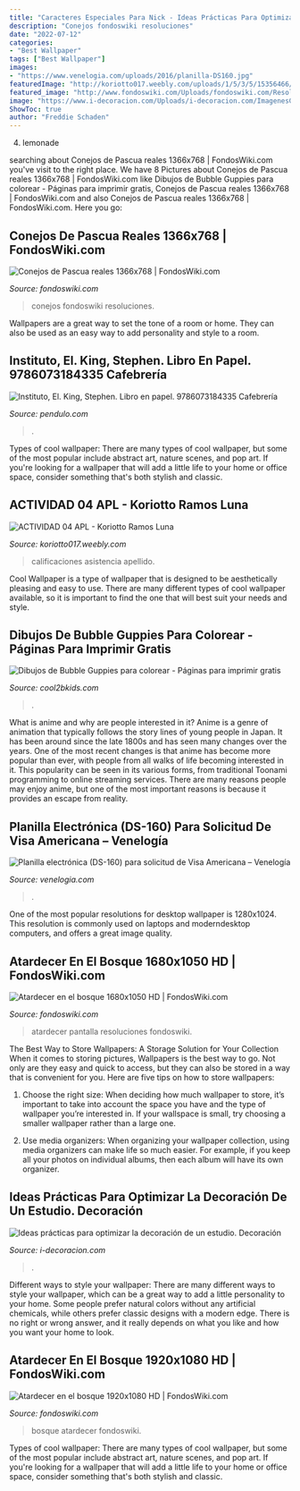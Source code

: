 ```yaml
---
title: "Caracteres Especiales Para Nick - Ideas Prácticas Para Optimizar La Decoración De Un Estudio. Decoración"
description: "Conejos fondoswiki resoluciones"
date: "2022-07-12"
categories:
- "Best Wallpaper"
tags: ["Best Wallpaper"]
images:
- "https://www.venelogia.com/uploads/2016/planilla-DS160.jpg"
featuredImage: "http://koriotto017.weebly.com/uploads/1/5/3/5/15356466/1231755.png?649"
featured_image: "http://www.fondoswiki.com/Uploads/fondoswiki.com/Resoluciones/909-1920x1080.jpg"
image: "https://www.i-decoracion.com/Uploads/i-decoracion.com/ImagenesGrandes/ideas-practicas-optimizar-decoracion-estudio-4-0.jpg"
ShowToc: true
author: "Freddie Schaden"
---
```



4. lemonade 

	

		
searching about Conejos de Pascua reales 1366x768 | FondosWiki.com you've visit to the right place. We have 8 Pictures about Conejos de Pascua reales 1366x768 | FondosWiki.com like Dibujos de Bubble Guppies para colorear - Páginas para imprimir gratis, Conejos de Pascua reales 1366x768 | FondosWiki.com and also Conejos de Pascua reales 1366x768 | FondosWiki.com. Here you go:
		
    
## Conejos De Pascua Reales 1366x768 | FondosWiki.com

<img loading=lazy src="http://www.fondoswiki.com/Uploads/fondoswiki.com/Resoluciones/3453-1366x768.jpg" onerror="this.onerror=null;this.src='https://tse1.mm.bing.net/th?id=OIP.gMx8rGq_RbuPnURqvDzwkgHaEK&amp;pid=15.1';" alt="Conejos de Pascua reales 1366x768 | FondosWiki.com">

_Source: fondoswiki.com_

>conejos fondoswiki resoluciones. 

	

Wallpapers are a great way to set the tone of a room or home. They can also be used as an easy way to add personality and style to a room.

    
## Instituto, El. King, Stephen. Libro En Papel. 9786073184335 Cafebrería

<img loading=lazy src="https://pendulo.com/imagenes_grandes/9786073/978607318433.GIF" onerror="this.onerror=null;this.src='https://tse2.mm.bing.net/th?id=OIP.WI9xkRZGl1aTvuD6JqI7nAHaLX&amp;pid=15.1';" alt="Instituto, El. King, Stephen. Libro en papel. 9786073184335 Cafebrería">

_Source: pendulo.com_

>. 

	

Types of cool wallpaper:
There are many types of cool wallpaper, but some of the most popular include abstract art, nature scenes, and pop art. If you're looking for a wallpaper that will add a little life to your home or office space, consider something that's both stylish and classic.

    
## ACTIVIDAD 04 APL - Koriotto Ramos Luna

<img loading=lazy src="http://koriotto017.weebly.com/uploads/1/5/3/5/15356466/1231755.png?649" onerror="this.onerror=null;this.src='https://tse3.mm.bing.net/th?id=OIP.rH9XVDEvliMOJ4qV1rISlgHaEO&amp;pid=15.1';" alt="ACTIVIDAD 04 APL - Koriotto Ramos Luna">

_Source: koriotto017.weebly.com_

>calificaciones asistencia apellido. 

	

Cool Wallpaper is a type of wallpaper that is designed to be aesthetically pleasing and easy to use. There are many different types of cool wallpaper available, so it is important to find the one that will best suit your needs and style.

    
## Dibujos De Bubble Guppies Para Colorear - Páginas Para Imprimir Gratis

<img loading=lazy src="https://www.cool2bkids.com/wp-content/uploads/2020/08/Nonni-Bubble-Guppies-Dibujos-Para-Colorear.jpg" onerror="this.onerror=null;this.src='https://tse2.mm.bing.net/th?id=OIP.P48paqTxL69cg_78CiNWTAHaKd&amp;pid=15.1';" alt="Dibujos de Bubble Guppies para colorear - Páginas para imprimir gratis">

_Source: cool2bkids.com_

>. 

	

What is anime and why are people interested in it?
Anime is a genre of animation that typically follows the story lines of young people in Japan. It has been around since the late 1800s and has seen many changes over the years. One of the most recent changes is that anime has become more popular than ever, with people from all walks of life becoming interested in it. This popularity can be seen in its various forms, from traditional Toonami programming to online streaming services. There are many reasons people may enjoy anime, but one of the most important reasons is because it provides an escape from reality.

    
## Planilla Electrónica (DS-160) Para Solicitud De Visa Americana – Venelogía

<img loading=lazy src="https://www.venelogia.com/uploads/2016/planilla-DS160.jpg" onerror="this.onerror=null;this.src='https://tse1.mm.bing.net/th?id=OIP.8F7ZyPkK83kftzJSTGWmJQHaFQ&amp;pid=15.1';" alt="Planilla electrónica (DS-160) para solicitud de Visa Americana – Venelogía">

_Source: venelogia.com_

>. 

	

One of the most popular resolutions for desktop wallpaper is 1280x1024. This resolution is commonly used on laptops and moderndesktop computers, and offers a great image quality.

    
## Atardecer En El Bosque 1680x1050 HD | FondosWiki.com

<img loading=lazy src="http://www.fondoswiki.com/Uploads/fondoswiki.com/Resoluciones/909-1680x1050.jpg" onerror="this.onerror=null;this.src='https://tse1.mm.bing.net/th?id=OIP.QM1mG3K4DBu01koBoig6MQHaEo&amp;pid=15.1';" alt="Atardecer en el bosque 1680x1050 HD | FondosWiki.com">

_Source: fondoswiki.com_

>atardecer pantalla resoluciones fondoswiki. 

	

The Best Way to Store Wallpapers: A Storage Solution for Your Collection
When it comes to storing pictures, Wallpapers is the best way to go. Not only are they easy and quick to access, but they can also be stored in a way that is convenient for you. Here are five tips on how to store wallpapers:
1) Choose the right size: When deciding how much wallpaper to store, it’s important to take into account the space you have and the type of wallpaper you’re interested in. If your wallspace is small, try choosing a smaller wallpaper rather than a large one.

2) Use media organizers: When organizing your wallpaper collection, using media organizers can make life so much easier. For example, if you keep all your photos on individual albums, then each album will have its own organizer.

    
## Ideas Prácticas Para Optimizar La Decoración De Un Estudio. Decoración

<img loading=lazy src="https://www.i-decoracion.com/Uploads/i-decoracion.com/ImagenesGrandes/ideas-practicas-optimizar-decoracion-estudio-4-0.jpg" onerror="this.onerror=null;this.src='https://tse4.mm.bing.net/th?id=OIP.xUVkVe0VwT83qDWtOdn_OAHaKP&amp;pid=15.1';" alt="Ideas prácticas para optimizar la decoración de un estudio. Decoración">

_Source: i-decoracion.com_

>. 

	

Different ways to style your wallpaper:
There are many different ways to style your wallpaper, which can be a great way to add a little personality to your home. Some people prefer natural colors without any artificial chemicals, while others prefer classic designs with a modern edge. There is no right or wrong answer, and it really depends on what you like and how you want your home to look.

    
## Atardecer En El Bosque 1920x1080 HD | FondosWiki.com

<img loading=lazy src="http://www.fondoswiki.com/Uploads/fondoswiki.com/Resoluciones/909-1920x1080.jpg" onerror="this.onerror=null;this.src='https://tse3.mm.bing.net/th?id=OIP.J10FPECTJZTKfTScpgn8BQHaEK&amp;pid=15.1';" alt="Atardecer en el bosque 1920x1080 HD | FondosWiki.com">

_Source: fondoswiki.com_

>bosque atardecer fondoswiki. 

	

Types of cool wallpaper:
There are many types of cool wallpaper, but some of the most popular include abstract art, nature scenes, and pop art. If you're looking for a wallpaper that will add a little life to your home or office space, consider something that's both stylish and classic.

